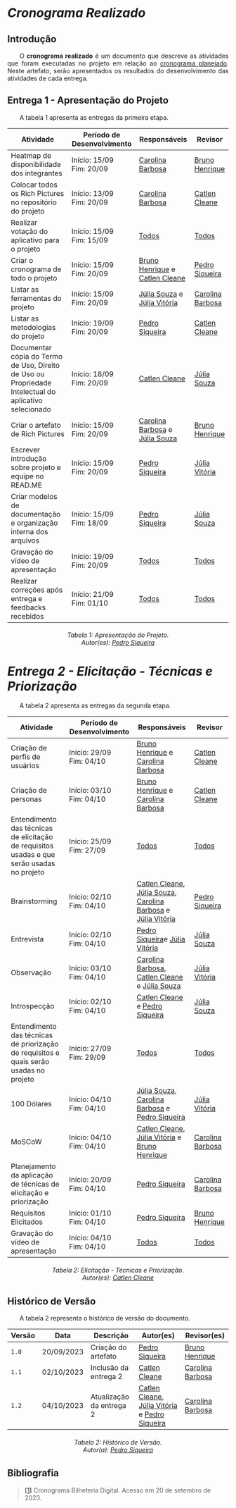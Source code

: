 # ***Cronograma Realizado***

## **Introdução**
<p align="justify">
&emsp;&emsp;O <b>cronograma realizado</b> é um documento que descreve as atividades que foram executadas no projeto em relação ao <a href="https://requisitos-de-software.github.io/2023.2-Jitsi/Planejamento/cronograma/">cronograma planejado</a>. Neste artefato, serão apresentados os resultados do desenvolvimento das atividades de cada entrega.
</p>

## **Entrega 1 - Apresentação do Projeto**
<p align="justify">
&emsp;&emsp;A tabela 1 apresenta as entregas da primeira etapa.
</p>

| Atividade | Período de Desenvolvimento  | Responsáveis | Revisor |
|-------------------------------------------------------------------------------------------------------|------------------------------|-----------------------------|---------------|
| Heatmap de disponibilidade dos integrantes | Início: 15/09 <br>Fim: 20/09 | [Carolina Barbosa](https://github.com/CarolinaBarb) | [Bruno Henrique](https://github.com/BrunoHenrique00)|
| Colocar todos os Rich Pictures no repositório do projeto | Início: 13/09 <br>Fim: 20/09 | [Carolina Barbosa](https://github.com/CarolinaBarb)| [Catlen Cleane](https://github.com/catlenc)|
| Realizar votação do aplicativo para o projeto                                                         | Início: 15/09 <br>Fim: 15/09 | [Todos](https://requisitos-de-software.github.io/2023.2-Jitsi/#equipe)| [Todos](https://requisitos-de-software.github.io/2023.2-Jitsi/#equipe)|
| Criar o cronograma de todo o projeto                                                                  | Início: 15/09 <br>Fim: 20/09 | [Bruno Henrique](https://github.com/BrunoHenrique00) e [Catlen Cleane](https://github.com/catlenc)| [Pedro Siqueira](https://github.com/PedroSiq)|
| Listar as ferramentas do projeto | Início: 15/09 <br>Fim: 20/09 | [Júlia Souza](https://github.com/JuliaSSouza) e [Júlia Vitória](https://github.com/Juhvitoria4)  | [Carolina Barbosa](https://github.com/CarolinaBarb)|
| Listar as metodologias do projeto | Início: 19/09 <br>Fim: 20/09 | [Pedro Siqueira](https://github.com/PedroSiq) | [Catlen Cleane](https://github.com/catlenc)        |
| Documentar cópia do Termo de Uso, Direito de Uso ou Propriedade Intelectual do aplicativo selecionado | Início: 18/09 <br>Fim: 20/09 | [Catlen Cleane](https://github.com/catlenc)| [Júlia Souza](https://github.com/JuliaSSouza)|
| Criar o artefato de Rich Pictures                                                                     | Início: 15/09 <br>Fim: 20/09 | [Carolina Barbosa](https://github.com/CarolinaBarb) e [Júlia Souza](https://github.com/JuliaSSouza) | [Bruno Henrique](https://github.com/BrunoHenrique00) |
| Escrever introdução sobre projeto e equipe no READ.ME | Início: 15/09 <br>Fim: 20/09 | [Pedro Siqueira](https://github.com/PedroSiq)| [Júlia Vitória](https://github.com/Juhvitoria4) |
| Criar modelos de documentação e organização interna dos arquivos | Início: 15/09 <br>Fim: 18/09 | [Pedro Siqueira](https://github.com/PedroSiq)| [Júlia Souza](https://github.com/JuliaSSouza)|
| Gravação do vídeo de apresentação | Início: 19/09 <br>Fim: 20/09 | [Todos](https://requisitos-de-software.github.io/2023.2-Jitsi/#equipe)| [Todos](https://requisitos-de-software.github.io/2023.2-Jitsi/#equipe)|
| Realizar correções após entrega e feedbacks recebidos | Início: 21/09 <br>Fim: 01/10 | [Todos](https://requisitos-de-software.github.io/2023.2-Jitsi/#equipe)| [Todos](https://requisitos-de-software.github.io/2023.2-Jitsi/#equipe)|

<center>
<h6> Tabela 1: Apresentação do Projeto.
<br/> Autor(es): <a href="https://github.com/pedrosiq">Pedro Siqueira</a></h6>
</center>

# *Entrega 2 - Elicitação - Técnicas e Priorização*
<p align="justify">
&emsp;&emsp;A tabela 2 apresenta as entregas da segunda etapa.
</p>

| Atividade | Período de Desenvolvimento | Responsáveis | Revisor|
|--------------------------------------------------------------------------------------------|------------------------------|-----------------------|---------------|
| Criação de perfis de usuários  | Início: 29/09 <br>Fim: 04/10 | [Bruno Henrique](https://github.com/BrunoHenrique00) e [Carolina Barbosa](https://github.com/CarolinaBarb)| [Catlen Cleane](https://github.com/catlenc) |
| Criação de personas | Início: 03/10 <br>Fim: 04/10 | [Bruno Henrique](https://github.com/BrunoHenrique00) e [Carolina Barbosa](https://github.com/CarolinaBarb) | [Catlen Cleane](https://github.com/catlenc) |
| Entendimento das técnicas de elicitação de requisitos usadas e que serão usadas no projeto | Início: 25/09 <br>Fim: 27/09 | [Todos](https://requisitos-de-software.github.io/2023.2-Jitsi/#equipe) | [Todos](https://requisitos-de-software.github.io/2023.2-Jitsi/#equipe)|
| Brainstorming | Início: 02/10 <br>Fim: 04/10 | [Catlen Cleane](https://github.com/catlenc), [Júlia Souza](https://github.com/JuliaSSouza), [Carolina Barbosa](https://github.com/CarolinaBarb) e [Júlia Vitória](https://github.com/Juhvitoria4)| [Pedro Siqueira](https://github.com/PedroSiq)|
| Entrevista | Início: 02/10 <br>Fim: 04/10 |[Pedro Siqueira](https://github.com/PedroSiq)e [Júlia Vitória](https://github.com/Juhvitoria4)|[Júlia Souza](https://github.com/JuliaSSouza) |
| Observação | Início: 03/10 <br>Fim: 04/10 |[Carolina Barbosa](https://github.com/CarolinaBarb), [Catlen Cleane](https://github.com/catlenc) e [Júlia Souza](https://github.com/JuliaSSouza)|[Júlia Vitória](https://github.com/Juhvitoria4)|
| Introspecção | Início: 02/10 <br>Fim: 04/10 |[Catlen Cleane](https://github.com/catlenc) e [Pedro Siqueira](https://github.com/PedroSiq)|[Júlia Souza](https://github.com/JuliaSSouza)|
| Entendimento das técnicas de priorização de requisitos e quais serão usadas no projeto| Início: 27/09 <br>Fim: 29/09 | [Todos](https://requisitos-de-software.github.io/2023.2-Jitsi/#equipe) | [Todos](https://requisitos-de-software.github.io/2023.2-Jitsi/#equipe)|
| 100 Dólares| Início: 04/10 <br>Fim: 04/10 |[Júlia Souza](https://github.com/JuliaSSouza), [Carolina Barbosa](https://github.com/CarolinaBarb) e [Pedro Siqueira](https://github.com/PedroSiq)|[Júlia Vitória](https://github.com/Juhvitoria4)|
| MoSCoW| Início: 04/10 <br>Fim: 04/10 |[Catlen Cleane](https://github.com/catlenc), [Júlia Vitória](https://github.com/Juhvitoria4) e [Bruno Henrique](https://github.com/BrunoHenrique00)|[Carolina Barbosa](https://github.com/CarolinaBarb)|
| Planejamento da aplicação de técnicas de elicitação e priorização| Início: 20/09 <br>Fim: 04/10 |[Pedro Siqueira](https://github.com/PedroSiq)|[Carolina Barbosa](https://github.com/CarolinaBarb)|
| Requisitos Elicitados| Início: 01/10 <br>Fim: 04/10 |[Pedro Siqueira](https://github.com/PedroSiq)|[Bruno Henrique](https://github.com/BrunoHenrique00)|
| Gravação do vídeo de apresentação | Início: 04/10 <br>Fim: 04/10 | [Todos](https://requisitos-de-software.github.io/2023.2-Jitsi/#equipe)| [Todos](https://requisitos-de-software.github.io/2023.2-Jitsi/#equipe)|

<center>
<h6> Tabela 2: Elicitação - Técnicas e Priorização.
<br/> Autor(es): <a href="https://github.com/catlenc">Catlen Cleane</a></h6>
</center>



## **Histórico de Versão**
<p align="justify">
&emsp;&emsp;A tabela 2 representa o histórico de versão do documento.
</p>

| Versão | Data | Descrição | Autor(es)| Revisor(es)|
|--------|------------|--------------------------------------------------------|------------------------------------------------------------------------------------|--------------------------------------|
| `1.0`  | 20/09/2023 | Criação do artefato | [Pedro Siqueira](https://github.com/PedroSiq) | [Bruno Henrique](https://github.com/BrunoHenrique00)|
| `1.1`  | 02/10/2023 | Inclusão da entrega 2 | [Catlen Cleane](https://github.com/catlenc) |[Carolina Barbosa](https://github.com/CarolinaBarb)|
| `1.2`  | 04/10/2023 | Atualização da entrega 2 | [Catlen Cleane](https://github.com/catlenc), [Júlia Vitória](https://github.com/Juhvitoria4) e [Pedro Siqueira](https://github.com/PedroSiq)|[Carolina Barbosa](https://github.com/CarolinaBarb)|

<center>
<h6> Tabela 2: Histórico de Versão.
<br/> Autor(a): <a href="https://github.com/pedrosiq">Pedro Siqueira</a></h6>
</center>

## **Bibliografia**
> <a href="https://requisitos-de-software.github.io/2023.1-BilheteriaDigital/">[1]</a> Cronograma Bilheteria Digital. Acesso em 20 de setembro de 2023.
